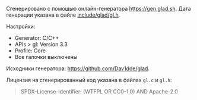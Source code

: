 Сгенерировано с помощью онлайн-генератора <https://gen.glad.sh>.
Дата генерации указана в файле [include/glad/gl.h](include/glad/gl.h).

Настройки:
* Generator: C/C++
* APIs > gl: Version 3.3
* Profile: Core
* Все галочки выключены

Исходники генератора: <https://github.com/Dav1dde/glad>.

Лицензия на сгенерированный код указана в файлах `gl.c` и `gl.h`:
> SPDX-License-Identifier: (WTFPL OR CC0-1.0) AND Apache-2.0
